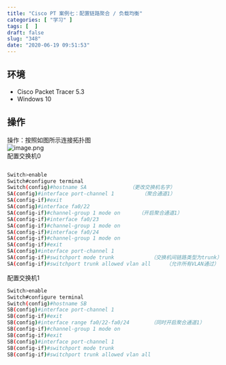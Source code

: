 ```yaml
---
title: "Cisco PT 案例七：配置链路聚合 / 负载均衡"
categories: [ "学习" ]
tags: [  ]
draft: false
slug: "348"
date: "2020-06-19 09:51:53"
---
```


<a name="DAUUT"></a>
## 环境
- Cisco Packet Tracer 5.3
- Windows 10
<a name="4z7HD"></a>
## 操作
操作：按照如图所示连接拓扑图<br />![image.png](https://cdn.nlark.com/yuque/0/2020/png/376635/1592216083944-9a513158-ac75-466e-9fec-bd7b3d68e6ef.png#align=left&display=inline&height=245&margin=%5Bobject%20Object%5D&name=image.png&originHeight=245&originWidth=401&size=12879&status=done&style=none&width=401)<br />配置交换机0
```bash

Switch>enable
Switch#configure terminal
Switch(config)#hostname SA              （更改交换机名字）
SA(config)#interface port-channel 1         （聚合通道1）
SA(config-if)#exit
SA(config)#interface fa0/22
SA(config-if)#channel-group 1 mode on      （开启聚合通道1）
SA(config-if)#interface fa0/23
SA(config-if)#channel-group 1 mode on
SA(config-if)#interface fa0/24
SA(config-if)#channel-group 1 mode on
SA(config-if)#exit
SA(config)#interface port-channel 1
SA(config-if)#switchport mode trunk            （交换机间链路类型为trunk）
SA(config-if)#switchport trunk allowed vlan all     （允许所有VLAN通过）
```
配置交换机1
```bash
Switch>enable
Switch#configure terminal
Switch(config)#hostname SB
SB(config)#interface port-channel 1
SB(config-if)#exit
SB(config)#interface range fa0/22-fa0/24       （同时开启聚合通道1）
SB(config-if)#channel-group 1 mode on
SB(config-if)#exit
SB(config)#interface port-channel 1
SB(config-if)#switchport mode trunk
SB(config-if)#switchport trunk allowed vlan all
```
